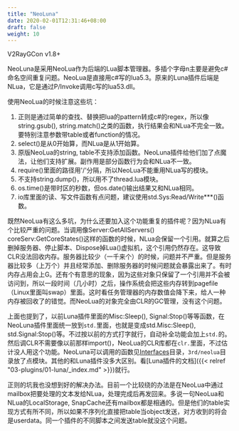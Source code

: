 ```yaml
---
title: "NeoLuna"
date: 2020-02-01T12:31:46+08:00
draft: false
weight: 10
---
```

V2RayGCon v1.8+

NeoLuna是采用NeoLua作为后端的Lua脚本管理器。多插个字母n主要是避免c#命名空间重复问题。NeoLua是直接用c#写的lua5.3。原来的Luna插件后端是NLua，它是通过P/Invoke调用c写的lua53.dll。  

使用NeoLua的时候注意这些坑：  
 1. 正则是通过简单的查找、替换把lua的pattern转成c#的regex，所以像string.gsub(), string.match()之类的函数，执行结果会和NLua不完全一致。要特别注意参数带table或者function的情况。  
 2. select()是从0开始算，而NLua是从1开始算。  
 3. 原版NeoLua的string, table不支持添加函数。NeoLuna插件给他们加了点魔法，让他们支持扩展。副作用是部分函数行为会和NLua不一致。  
 4. require()里面的路径用'/'分隔，所以NeoLua不能重用NLua写的模块。  
 5. 不支持string.dump()，所以用不了thread.lua模块。  
 6. os.time()是带时区的秒数，但os.date()输出结果又和NLua相同。  
 7. io库里面的读、写文件函数有点问题，建议使用std.Sys:Read/Write***()函数。  
 
 既然NeoLua有这么多坑，为什么还要加入这个功能重复的插件呢？因为NLua有个比较严重的问题。当调用像Server:GetAllServers() coreServ:GetCoreStates()这样的函数的时候，NLua会保留一个引用。就算之后删掉服务器、停止脚本、Dispose掉Lua()虚拟机，这个引用仍然存在。这导致CLR没法回收内存。服务器比较少（一千来个）的时候，问题并不严重。但是服务器比较多（上万个）并且经常添加、删除服务器的时候问题就会暴露出来了。有时内存占用会上G。还有个有意思的现象，因为这些对象只保留了一个引用并不会被访问到，所以一段时间（几小时）之后，操作系统会把这些内存转到pagefile（Linux里面叫swap）里面。这时看任务管理器的内存数值会降下来，给人一种内存被回收了的错觉。而NeoLua的对象完全由CLR的GC管理，没有这个问题。  

上面也提到了，以前Luna插件里面的Misc:Sleep(), Signal:Stop()等等函数，在NeoLuna插件里面统一放到`std.`里面，也就是变成std.Misc:Sleep(), std.Signal:Stop()等。不过按以前的方式打字就行，自动补全功能会加上`std.`的。然后调CLR不需要像以前那样import()，NeoLua的CLR库都在`clr.`里面，不过估计没人用这个功能。NeoLuna可以调用的函数见[Interfaces](https://github.com/vrnobody/V2RayGCon/tree/master/Plugins/NeoLua/Interfaces)目录，`3rd/neolua`目录放了点模块。其他的和Luna插件没多大区别。看[Luna插件的文档]({{< relref "03-plugins/01-luna/_index.md" >}})就行。  

正则的坑我也没想到好的解决办法。目前一个比较绕的办法是在NeoLua中通过mailbox把要处理的文本发给NLua，处理完成后再发回来。多说一句NeoLua和NLua的LocalStorage, SnapCache还有mailbox都是相通的。但是他们的table实现方式有所不同，所以如果不序列化直接把table当object发送，对方收到的将会是userdata。同一个插件的不同脚本之间发送table就没这个问题。  
